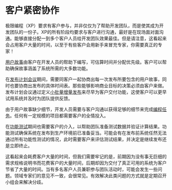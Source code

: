 <!-- The Customer is Always Available -->
# 客户紧密协作

<!-- One of the few requirements of extreme programming (XP) is to have the customer available. Not only to help the development team, but to be a part of it as well. All phases of an XP project require communication with the customer, preferably face to face, on site. It's best to simply assign one or more customers to the development team. Beware though, this seems like a long time to keep the customer hanging and the customer's department is liable to try passing off a trainee as an expert. You need the expert. -->
极限编程（XP）要求有客户参与，并非仅仅为了帮助开发团队，而是使其成为开发团队的一份子。XP的所有阶段均要求与客户进行沟通，最好是在现场面对面沟通。能够直接分配一到多个客户人员给开发团队效果最佳。但是请注意，这看起来会占用客户大量的时间，以至于有些客户会用新手来冒充专家，你需要真正的专家！

<!-- User Stories are written by the customer, with developers helping, to allow time estimates, and assign priority. The customers help make sure most of the system's desired functionality is covered by stories. -->
[用户故事](user-story.md)由客户在开发人员的帮助下编写，可估算时间并分配优先级。客户可以帮助确保故事涵盖了系统所需的大多数功能。

<!-- During the release planning meeting the customer will need to negotiate a selection of user	stories to be included in each scheduled release. The timing of the release may need to be negotiated as well. The customers must make the decisions that affect their business goals. A release planning meeting is used to define small incremental releases to allow functionality to be released to the customer early. This allows the customers to try the system earlier and give the developers feedback sooner. -->
在[发布计划会议](release-planning.md)期间，需要同客户一起协商出每一次发布所要包含的用户故事，同时也要协商出发布的具体时间表。那些能够影响商业目标的决策必须由客户来做。发布计划会议通过定义[小批量增量发布](small-release.md)来尽早为客户交付功能，这使客户可以更早试用系统并及时为团队提供反馈。

<!-- Because details are left off the user stories the developers will need to talk with customers to get enough detail to complete a programming task. Projects of any significant size will require a full time commitment from the customer. -->
由于用户故事缺少细节，开发人员需要与客户沟通以获得足够的细节来完成[编程任务](iteration-plan.md)。任何有一定规模的项目都需要客户的全情投入。

<!-- The customer will also be needed to help with functional testing. The test data will need to be created and target results computed or verified. Functional tests verify that the system is ready to be released into production. It can happen that the system will not pass all functional tests just prior to release. The customer will be needed to review the test score and allow the system to continue into production or stop it. -->
在[功能测试](acceptance-test.md)期间也需要客户的介入，以帮助团队准备测试数据并验证计算结果。功能测试确保系统在发布到生产环境前已准备妥当。可能会有在发布前系统任然无法通过所有功能性测试的情况，此时需要客户来评估测试结果，并决定是继续发布还是立即终止。

<!-- This may seem like a lot of the customer's time at first but we should remember that the customer's time is spared initially by not requiring a detailed requirements specification and saved later by not delivering an uncooperative system. Some problems can occur when multiple customers are made available part time. Experts in any field have a tendency to argue. This is natural. Solve this problem by requiring all the customers to be available for occasional group meetings to hash out differences of opinion. -->
这看起来会耗费客户大量的时间，但我们需要牢记的是，前期因为没有事无巨细的需求规格说明书而花费客户的大量时间，后期却因为交付了真正可用的系统为客户节省了大量的时间。当有多名客户人员兼职参与团队活动时，可能会发生一些问题。领域专家们的意见不一致，会很常见。有效解决此类问题的方式就是定期召开小组会来解决分歧。
